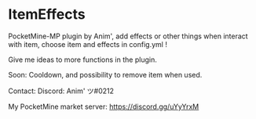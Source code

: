 # ItemEffects
PocketMine-MP plugin by Anim', add effects or other things when interact with item, choose item and effects in config.yml !

Give me ideas to more functions in the plugin.

Soon: Cooldown, and possibility to remove item when used.

Contact:
Discord: Anim' ツ#0212

My PocketMine market server: https://discord.gg/uYyYrxM
